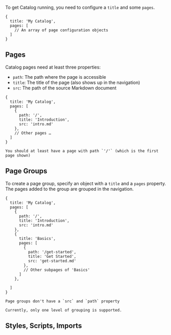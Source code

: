 To get Catalog running, you need to configure a `title` and some `pages`.

```
{
  title: 'My Catalog',
  pages: [
    // An array of page configuration objects
  ]
}
```

## Pages

Catalog pages need at least three properties:

- `path`: The path where the page is accessible
- `title`: The title of the page (also shows up in the navigation)
- `src`: The path of the source Markdown document

```
{
  title: 'My Catalog',
  pages: [
    {
      path: '/',
      title: 'Introduction',
      src: 'intro.md'
    },
    // Other pages …
  ]
}
```

```hint|directive
You should at least have a page with path `'/'` (which is the first page shown)
```

## Page Groups

To create a page group, specify an object with a `title` and a `pages` property. The pages added to the group are grouped in the navigation.

```
{
  title: 'My Catalog',
  pages: [
    {
      path: '/',
      title: 'Introduction',
      src: 'intro.md'
    },
    {
      title: 'Basics',
      pages: [
        {
          path: '/get-started',
          title: 'Get Started',
          src: 'get-started.md'
        },
        // Other subpages of 'Basics'
      ]
    },

  ]
}
```

```hint|neutral
Page groups don't have a `src` and `path` property
```

```hint
Currently, only one level of grouping is supported.
```


## Styles, Scripts, Imports